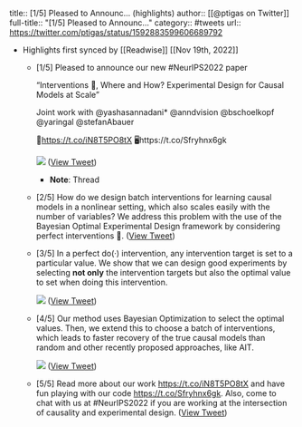 title:: [1/5] Pleased to Announc... (highlights)
author:: [[@ptigas on Twitter]]
full-title:: "[1/5] Pleased to Announc..."
category:: #tweets
url:: https://twitter.com/ptigas/status/1592883599606689792

- Highlights first synced by [[Readwise]] [[Nov 19th, 2022]]
	- [1/5] Pleased to announce our new #NeurIPS2022 paper
	  
	  “Interventions 🔨, Where and How? Experimental Design for Causal Models at Scale”
	  
	  Joint work with  @yashasannadani* 
	  @anndvision @bschoelkopf @yaringal @stefanAbauer 
	  
	  📄https://t.co/iN8T5PO8tX
	  🖥️https://t.co/Sfryhnx6gk 
	  
	  ![](https://pbs.twimg.com/media/FhsOTD9XwAEPZwg.jpg) ([View Tweet](https://twitter.com/ptigas/status/1592883599606689792))
		- **Note**: Thread
	- [2/5] How do we design batch interventions for learning causal models in a nonlinear setting, which also scales easily with the number of variables? We address this problem with the use of the Bayesian Optimal Experimental Design framework by considering perfect interventions 🔨. ([View Tweet](https://twitter.com/ptigas/status/1592883602387505152))
	- [3/5] In a perfect do(·) intervention, any intervention target is set to a particular value. We show that we can design good experiments by selecting **not only** the intervention targets but also the optimal value to set when doing this intervention. 
	  
	  ![](https://pbs.twimg.com/media/FhsESU-XkAAwNBy.jpg) ([View Tweet](https://twitter.com/ptigas/status/1592883606988677120))
	- [4/5] Our method uses Bayesian Optimization to select the optimal values. Then, we extend this to choose a batch of interventions, which leads to faster recovery of the true causal models than random and other recently proposed approaches, like AIT. 
	  
	  ![](https://pbs.twimg.com/media/FhsO-eIWYAEIN3Y.jpg) ([View Tweet](https://twitter.com/ptigas/status/1592883610540875776))
	- [5/5] Read more about our work https://t.co/iN8T5PO8tX and have fun playing with our code https://t.co/Sfryhnx6gk. Also, come to chat with us at #NeurIPS2022 if you are working at the intersection of causality and experimental design. ([View Tweet](https://twitter.com/ptigas/status/1592883613510828034))
